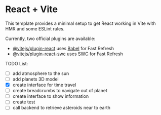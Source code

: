 # React + Vite

This template provides a minimal setup to get React working in Vite with HMR and some ESLint rules.

Currently, two official plugins are available:

- [@vitejs/plugin-react](https://github.com/vitejs/vite-plugin-react/blob/main/packages/plugin-react/README.md) uses [Babel](https://babeljs.io/) for Fast Refresh
- [@vitejs/plugin-react-swc](https://github.com/vitejs/vite-plugin-react-swc) uses [SWC](https://swc.rs/) for Fast Refresh

TODO List:

- [ ] add atmosphere to the sun
- [ ] add planets 3D model
- [x] create interface for time travel
- [ ] create breadcrumbs to navigate out of planet
- [ ] create interface to show information
- [ ] create test
- [ ] call backend to retrieve asteroids near to earth
